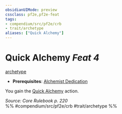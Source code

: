 ```yaml
---
obsidianUIMode: preview
cssclass: pf2e,pf2e-feat
tags:
- compendium/src/pf2e/crb
- trait/archetype
aliases: ["Quick Alchemy"]
---
```

# Quick Alchemy  *Feat 4*  
[archetype](../../rules/traits/archetype.md)  

- **Prerequisites**: [Alchemist Dedication](alchemist-dedication.md)

You gain the [Quick Alchemy](../../rules/actions/quick-alchemy.md) action.

*Source: Core Rulebook p. 220*  
%% #compendium/src/pf2e/crb #trait/archetype %%